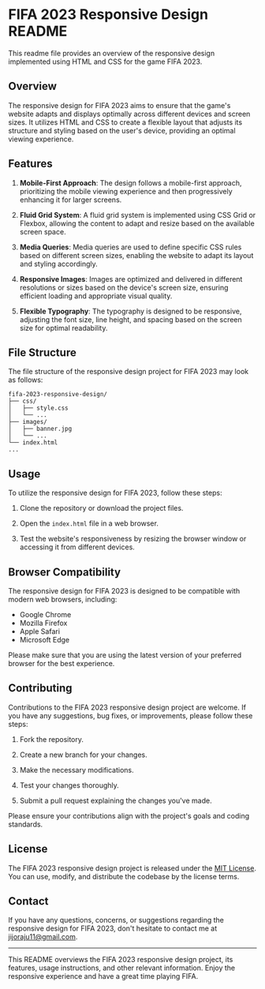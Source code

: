 # FIFA 2023 Responsive Design README

This readme file provides an overview of the responsive design implemented using HTML and CSS for the game FIFA 2023.

## Overview

The responsive design for FIFA 2023 aims to ensure that the game's website adapts and displays optimally across different devices and screen sizes. It utilizes HTML and CSS to create a flexible layout that adjusts its structure and styling based on the user's device, providing an optimal viewing experience.

## Features

1. **Mobile-First Approach**: The design follows a mobile-first approach, prioritizing the mobile viewing experience and then progressively enhancing it for larger screens.

2. **Fluid Grid System**: A fluid grid system is implemented using CSS Grid or Flexbox, allowing the content to adapt and resize based on the available screen space.

3. **Media Queries**: Media queries are used to define specific CSS rules based on different screen sizes, enabling the website to adapt its layout and styling accordingly.

4. **Responsive Images**: Images are optimized and delivered in different resolutions or sizes based on the device's screen size, ensuring efficient loading and appropriate visual quality.

5. **Flexible Typography**: The typography is designed to be responsive, adjusting the font size, line height, and spacing based on the screen size for optimal readability.

## File Structure

The file structure of the responsive design project for FIFA 2023 may look as follows:

```
fifa-2023-responsive-design/
├── css/
│   ├── style.css
│   └── ...
├── images/
│   ├── banner.jpg
│   └── ...
└── index.html
...
```

## Usage

To utilize the responsive design for FIFA 2023, follow these steps:

1. Clone the repository or download the project files.

2. Open the `index.html` file in a web browser.

3. Test the website's responsiveness by resizing the browser window or accessing it from different devices.

## Browser Compatibility

The responsive design for FIFA 2023 is designed to be compatible with modern web browsers, including:

- Google Chrome
- Mozilla Firefox
- Apple Safari
- Microsoft Edge

Please make sure that you are using the latest version of your preferred browser for the best experience.

## Contributing

Contributions to the FIFA 2023 responsive design project are welcome. If you have any suggestions, bug fixes, or improvements, please follow these steps:

1. Fork the repository.

2. Create a new branch for your changes.

3. Make the necessary modifications.

4. Test your changes thoroughly.

5. Submit a pull request explaining the changes you've made.

Please ensure your contributions align with the project's goals and coding standards.

## License

The FIFA 2023 responsive design project is released under the [MIT License](https://opensource.org/licenses/MIT). You can use, modify, and distribute the codebase by the license terms.

## Contact

If you have any questions, concerns, or suggestions regarding the responsive design for FIFA 2023, don't hesitate to contact me at [jijoraju11@gmail.com](mailto:jijoraju11@gmail.com).

---

This README overviews the FIFA 2023 responsive design project, its features, usage instructions, and other relevant information. Enjoy the responsive experience and have a great time playing FIFA.
